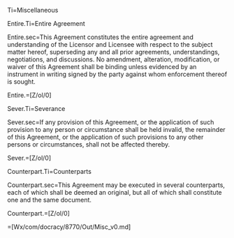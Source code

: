 Ti=Miscellaneous

Entire.Ti=Entire Agreement

Entire.sec=This Agreement constitutes the entire agreement and understanding of the Licensor and Licensee with respect to the subject matter hereof, superseding any and all prior agreements, understandings, negotiations, and discussions. No amendment, alteration, modification, or waiver of this Agreement shall be binding unless evidenced by an instrument in writing signed by the party against whom enforcement thereof is sought.

Entire.=[Z/ol/0]

Sever.Ti=Severance

Sever.sec=If any provision of this Agreement, or the application of such provision to any person or circumstance shall be held invalid, the remainder of this Agreement, or the application of such provisions to any other persons or circumstances, shall not be affected thereby.

Sever.=[Z/ol/0]

Counterpart.Ti=Counterparts

Counterpart.sec=This Agreement may be executed in several counterparts, each of which shall be deemed an original, but all of which shall constitute one and the same document.

Counterpart.=[Z/ol/0]


=[Wx/com/docracy/8770/Out/Misc_v0.md]